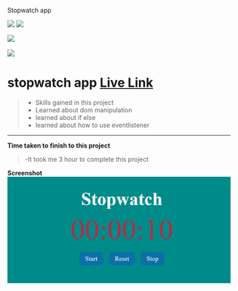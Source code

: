 Stopwatch app

![](https://img.shields.io/badge/Full%20stack--Js%20%20bootcamp-Ineuron%20-yellowgreen)
![](https://img.shields.io/badge/Hitesh%20choudhary-LCO-orange)

![](https://img.shields.io/badge/HTML--CSS-JAVASCRIPT-yellowgreen)


![](https://img.shields.io/badge/Rishu%20srivastava-BCA-orange)

# **stopwatch app** [Live Link](https://stopwatchapp-1.netlify.app/)
 >- Skills gained in this project
 >- Learned about dom manipulation
 >- learned about if else
 >- learned about how to use eventlistener
 
 ***
 **Time taken to finish to this project**
 
 >-It took me 3 hour to complete this project 

 **Screenshot**
 ![](./screenshot/Stopwatch.png)